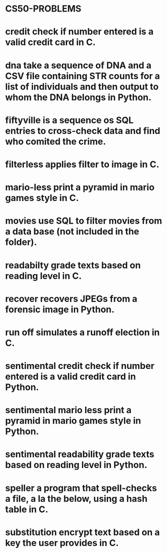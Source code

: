 # CS50-PROBLEMS
# credit check if number entered is a valid credit card in C.
# dna take a sequence of DNA and a CSV file containing STR counts for a list of individuals and then output to whom the DNA belongs in Python.
# fiftyville is a sequence os SQL entries to cross-check data and find who comited the crime.
# filterless applies filter to image in C.
# mario-less print a pyramid in mario games style in C.
# movies use SQL to filter movies from a data base (not included in the folder).
# readabilty grade texts based on reading level in C.
# recover recovers JPEGs from a forensic image in Python.
# run off simulates a runoff election in C.
# sentimental credit check if number entered is a valid credit card in Python.
# sentimental mario less print a pyramid in mario games style in Python.
# sentimental readability grade texts based on reading level in Python.
# speller a program that spell-checks a file, a la the below, using a hash table in C.
# substitution encrypt text based on a key the user provides in C.
